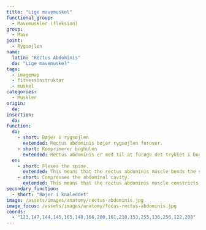 ```yaml
---
title: "Lige mavemuskel"
functional_group:
  - Mavemuskler (fleksion)
group:
  - Mave
joint:
  - Rygsøjlen
name:
  latin: "Rectus Abdominis"
  da: "Lige mavemuskel"
tags:
  - imagemap
  - fitnessinstruktør
  - muskel
categories:
  - Muskler
origin: 
  da: 
insertion: 
  da: 
function:
  da:
    - short: Bøjer i rygsøjlen
      extended: Rectus abdominis bøjer rygsøjlen forover.
    - short: Komprimerer bughulen
      extended: Rectus abdominis er med til at forøge det trykket i bughulen.
  en:
    - short: Flexes the spine.
      extended: This means that the rectus abdominis muscle bends the spine to the front (i.e. it moves the sternum down and forward towards the pelvis).
    - short: Compresses the abdominal cavity.
      extended: This means that the rectus abdominis muscle constricts the organs of the abdominal cavity and can increase intra-abdominal pressure (i.e. such as during a valsalva maneuver).
secondary_function: 
  - short: "Bøjer i knæleddet"
image: /assets/images/anatomy/rectus-abdominis.jpg
image_focus: /assets/images/anatomy/focus-rectus-abdominis.jpg
coords:
  - "123,147,144,145,165,148,166,200,161,218,153,255,136,256,122,208"
---
```

